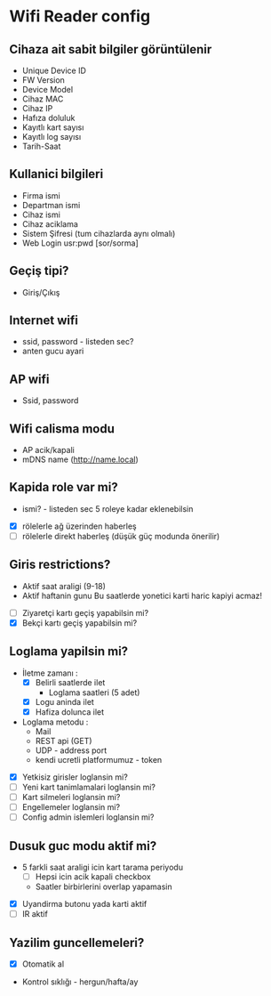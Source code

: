 Wifi Reader config
===========================================

## Cihaza ait sabit bilgiler görüntülenir
- Unique Device ID
- FW Version
- Device Model
- Cihaz MAC
- Cihaz IP
- Hafıza doluluk
- Kayıtlı kart sayısı
- Kayıtlı log sayısı
- Tarih-Saat

## Kullanici bilgileri
- Firma ismi
- Departman ismi
- Cihaz ismi
- Cihaz aciklama
- Sistem Şifresi (tum cihazlarda aynı olmalı)
- Web Login usr:pwd [sor/sorma]

## Geçiş tipi?
- Giriş/Çıkış

## Internet wifi
- ssid, password - listeden sec?
- anten gucu ayari

## AP wifi
- Ssid, password

## Wifi calisma modu
- AP acik/kapali
- mDNS name (http://name.local)

## Kapida role var mi?
- ismi? - listeden sec
5 roleye kadar eklenebilsin
- [x] rölelerle ağ üzerinden haberleş
- [ ] rölelerle direkt haberleş (düşük güç modunda önerilir)

## Giris restrictions?
- Aktif saat araligi  (9-18)
- Aktif haftanin gunu
Bu saatlerde yonetici karti haric kapiyi acmaz!
- [ ] Ziyaretçi kartı geçiş yapabilsin mi?
- [x] Bekçi kartı geçiş yapabilsin mi?

## Loglama yapilsin mi?
- İletme zamanı :
  - [x] Belirli saatlerde ilet
    - Loglama saatleri (5 adet)
  - [x] Logu aninda ilet
  - [x] Hafiza dolunca ilet
- Loglama metodu :
  - Mail
  - REST api (GET)
  - UDP - address port
  - kendi ucretli platformumuz - token
- [x] Yetkisiz girisler loglansin mi?
- [ ] Yeni kart tanimlamalari loglansin mi?
- [ ] Kart silmeleri loglansin mi?
- [ ] Engellemeler loglansin mi?
- [ ] Config admin islemleri loglansin mi?

## Dusuk guc modu aktif mi?
- 5 farkli saat araligi icin kart tarama periyodu
  - [ ] Hepsi icin acik kapali checkbox
  - Saatler birbirlerini overlap yapamasin
- [x] Uyandirma butonu yada karti aktif
- [ ] IR aktif

## Yazilim guncellemeleri?
- [x] Otomatik al
- Kontrol sıklığı - hergun/hafta/ay
